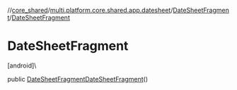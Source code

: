 //[core_shared](../../../index.md)/[multi.platform.core.shared.app.datesheet](../index.md)/[DateSheetFragment](index.md)/[DateSheetFragment](-date-sheet-fragment.md)

# DateSheetFragment

[android]\

public [DateSheetFragment](index.md)[DateSheetFragment](-date-sheet-fragment.md)()
